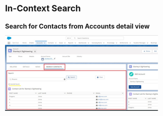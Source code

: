 # In-Context Search
## Search for Contacts from Accounts detail view 

![in-context search](./0_ContactListSearch_0.jpg)
